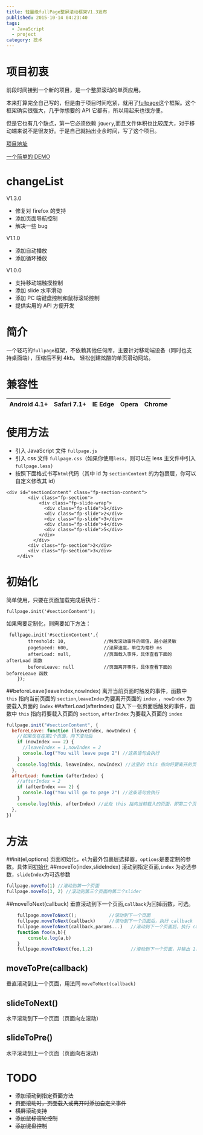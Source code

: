 ```yaml
---
title: 轻量级fullPage整屏滚动框架V1.3发布
published: 2015-10-14 04:23:40
tags:
  - JavaScript
  - project
category: 技术
---
```


# 项目初衷

前段时间接到一个新的项目，是一个整屏滚动的单页应用。

本来打算完全自己写的，但是由于项目时间吃紧，就用了[fullpage](https://github.com/alvarotrigo/fullPage.js)这个框架。这个框架确实很强大，几乎你想要的 API 它都有，所以用起来也很方便。

但是它也有几个缺点，第一它必须依赖 `jQuery`,而且文件体积也比较庞大，对于移动端来说不是很友好。于是自己就抽出业余时间，写了这个项目。

[项目地址](https://github.com/kisnows/fullpage-light.js)

[一个简单的 DEMO](http://kisnows.com/fullpage-light.js/)

# changeList

V1.3.0

- 修复对 firefox 的支持
- 添加页面导航控制
- 解决一些 bug

V1.1.0

- 添加自动播放
- 添加循环播放

V1.0.0

- 支持移动端触摸控制
- 添加 slide 水平滑动
- 添加 PC 端键盘控制和鼠标滚轮控制
- 提供实用的 API 方便开发

# 简介

一个轻巧的`fullpage`框架，不依赖其他任何库，主要针对移动端设备（同时也支持桌面端），压缩后不到 4kb。
轻松创建炫酷的单页滑动网站。

<!--more-->

# 兼容性

| Android 4.1+ | Safari 7.1+ | IE Edge | Opera | Chrome |
| ------------ | ----------- | ------- | ----- | ------ |

# 使用方法

- 引入 JavaScript 文件 `fullpage.js`
- 引入 css 文件 `fullpage.css`（如果你使用`less`，则可以在 less 主文件中引入`fullpage.less`）
- 按照下面格式书写`html`代码（其中 id 为 `sectionContent` 的为包裹层，你可以自定义修改其 id）

```
<div id="sectionContent" class="fp-section-content">
        <div class="fp-section">
            <div class="fp-slide-wrap">
              <div class="fp-slide">1</div>
              <div class="fp-slide">2</div>
              <div class="fp-slide">3</div>
              <div class="fp-slide">4</div>
              <div class="fp-slide">5</div>
            </div>
          </div>
        <div class="fp-section">2</div>
        <div class="fp-section">3</div>
    </div>
```

# 初始化

简单使用，只要在页面加载完成后执行：

```
fullpage.init('#sectionContent');
```

如果需要定制化，则需要如下方法：

```
 fullpage.init('#sectionContent',{
        threshold: 10,              //触发滚动事件的阈值，越小越灵敏
        pageSpeed: 600,             //滚屏速度，单位为毫秒 ms
        afterLoad: null,            //页面载入事件，具体查看下面的 afterLoad 函数
        beforeLeave: null           //页面离开事件，具体查看下面的 beforeLeave 函数
    });
```

##beforeLeave(leaveIndex,nowIndex)
离开当前页面时触发的事件，函数中 `this` 指向当前页面的 `section`,`leaveIndex`为要离开页面的 `index` ，`nowIndex` 为要载入页面的 `Index`
##afterLoad(afterIndex)
载入下一张页面后触发的事件，函数中 `this` 指向将要载入页面的 `section`, `afterIndex` 为要载入页面的 `index`

```javascript
fullpage.init("#sectionContent", {
  beforeLeave: function (leaveIndex, nowIndex) {
    //如果现在在第1个页面，向下滚动后
    if (nowIndex === 2) {
      //leaveIndex = 1,nowIndex = 2
      console.log("You will leave page 2") //这条语句会执行
    }
    console.log(this, leaveIndex, nowIndex) //这里的 this 指向将要离开的页面元素，即第一个页面
  },
  afterLoad: function (afterIndex) {
    //afterIndex = 2
    if (afterIndex === 2) {
      console.log("You will go to page 2") //这条语句会执行
    }
    console.log(this, afterIndex) //此处 this 指向当前载入的页面，即第二个页面
  },
})
```

# 方法

##init(el,options)
页面初始化，`el`为最外包裹层选择器，`options`是要定制的参数。具体同[初始化](#初始化)
##moveTo(index,slideIndex)
滚动到指定页面,`index` 为必选参数，`slideIndex`为可选参数

```javascript
fullpage.moveTo(1) //滚动到第一个页面
fullpage.moveTo(3, 2) //滚动到第三个页面的第二个slider
```

##moveToNext(callback)
垂直滚动到下一个页面,`callback`为回掉函数，可选。

```javascript
    fullpage.moveToNext();            //滚动到下一个页面
    fullpage.moveToNext(callback)     //滚动到下一个页面后，执行 callback
    fullpage.moveToNext(callback,params...)   //滚动到下一个页面后，执行 callback,params为callback的参数，根据情况传入
    function foo(a,b){
        console.log(a,b)
    }
    fullpage.moveToNext(foo,1,2)              //滚动到下一个页面，并输出 1，2
```

## moveToPre(callback)

垂直滚动到上一个页面，用法同 `moveToNext(callback)`

## slideToNext()

水平滚动到下一个页面（页面向左滚动）

## slideToPre()

水平滚动到上一个页面（页面向右滚动）

# TODO

- ~~添加滚动到指定页面方法~~
- ~~页面滚动时，页面载入或离开时添加自定义事件~~
- ~~横屏滚动支持~~
- ~~添加鼠标滚轮控制~~
- ~~添加键盘控制~~
